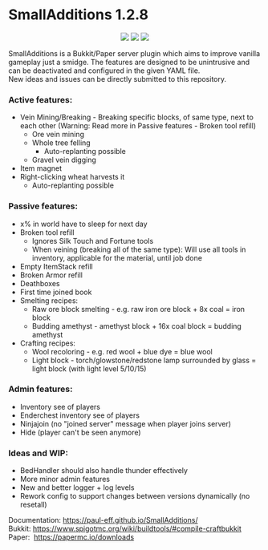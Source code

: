 # SmallAdditions 1.2.8
<p align="center">
  <img src="https://img.shields.io/badge/version-1.2.8-blue">
  <img src="https://img.shields.io/badge/bukkit-1.19-green">
  <img src="https://img.shields.io/badge/paper-1.19-green">
</p>

SmallAdditions is a Bukkit/Paper server plugin which aims to improve vanilla gameplay just a smidge.
The features are designed to be unintrusive and can be deactivated and configured in the given YAML file.  
New ideas and issues can be directly submitted to this repository.


### Active features:
- Vein Mining/Breaking - Breaking specific blocks, of same type, next to each other (Warning: Read more in Passive features - Broken tool refill)
  - Ore vein mining
  - Whole tree felling
    - Auto-replanting possible
  - Gravel vein digging
- Item magnet
- Right-clicking wheat harvests it
  - Auto-replanting possible
### Passive features:
- x% in world have to sleep for next day
- Broken tool refill
  - Ignores Silk Touch and Fortune tools
  - When veining (breaking all of the same type): Will use all tools in inventory, applicable for the material, until job done
- Empty ItemStack refill
- Broken Armor refill
- Deathboxes
- First time joined book
- Smelting recipes:
  - Raw ore block smelting - e.g. raw iron ore block + 8x coal = iron block
  - Budding amethyst - amethyst block + 16x coal block = budding amethyst
- Crafting recipes:
  - Wool recoloring - e.g. red wool + blue dye = blue wool
  - Light block - torch/glowstone/redstone lamp surrounded by glass = light block (with light level 5/10/15)
### Admin features:
- Inventory see of players
- Enderchest inventory see of players
- Ninjajoin (no "joined server" message when player joins server)
- Hide (player can't be seen anymore)
### Ideas and WIP:
- BedHandler should also handle thunder effectively
- More minor admin features
- New and better logger + log levels
- Rework config to support changes between versions dynamically (no resetall)

Documentation: https://paul-eff.github.io/SmallAdditions/  
Bukkit:&nbsp;https://www.spigotmc.org/wiki/buildtools/#compile-craftbukkit  
Paper:&nbsp;&nbsp;https://papermc.io/downloads
